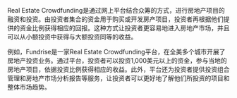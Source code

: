 

Real Estate Crowdfunding是通过网上平台结合众筹的方式，进行房地产项目的融资和投资。由投资者集合的资金用于购买或开发房产项目，投资者再根据他们提供的资金比例获得相应的回报。这种方式让投资者更容易地进入房地产市场，并且可以从小额投资中获得与大额投资同等的收益。

例如，Fundrise是一家Real Estate Crowdfunding平台，在全美多个城市开展了房地产投资业务。通过平台，投资者可以投资1,000美元以上的资金，参与当地的房地产项目，依据投资比例获得相应的收益。此外，平台还为投资者提供投资组合管理和房地产市场分析报告等服务，让投资者可以更好地了解他们所投资的项目和整体市场趋势。